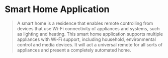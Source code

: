 # Smart Home Application
> A smart home is a residence that enables remote controlling from devices that use Wi-Fi connectivity of appliances and systems, such as lighting and heating. This smart home application supports multiple appliances with Wi-Fi support, including household, environmental control and media devices. It will act a universal remote for all sorts of appliances and present a completely automated home.
